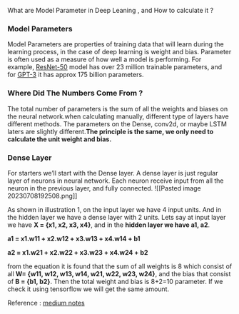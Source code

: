 
What are Model Parameter in Deep Leaning , and How to calculate it ?

### Model Parameters

Model Parameters are properties of training data that will learn during the learning process, in the case of deep learning is weight and bias. Parameter is often used as a measure of how well a model is performing. For example, [ResNet-50](https://arxiv.org/abs/1512.03385) model has over 23 million trainable parameters, and for [GPT-3](https://arxiv.org/abs/2005.14165) it has approx 175 billion parameters.

### Where Did The Numbers Come From ?

The total number of parameters is the sum of all the weights and biases on the neural network.when calculating manually, different type of layers have different methods. The parameters on the Dense, conv2d, or maybe LSTM laters are slightly different.**The principle is the same, we only need to calculate the unit weight and bias.**

### Dense Layer

For starters we’ll start with the Dense layer. A dense layer is just regular layer of neurons in neural network. Each neuron receive input from all the neuron in the previous layer, and fully connected.
![[Pasted image 20230708192508.png]]

As shown in illustration 1, on the input layer we have 4 input units. And in the hidden layer we have a dense layer with 2 units. Lets say at input layer we have **X = {x1, x2, x3, x4}**, and in the **hidden layer we have a1, a2**.

**a1 = x1.w11 + x2.w12 + x3.w13 + x4.w14 + b1**

**a2 = x1.w21 + x2.w22 + x3.w23 + x4.w24 + b2**

from the equation it is found that the sum of all weights is 8 which consist of all **W= {w11, w12, w13, w14, w21, w22, w23, w24}**, and the bias that consist of **B = {b1, b2}**. Then the total weight and bias is 8+2=10 parameter. If we check it using tensorflow we will get the same amount.

Reference : [medium notes](https://medium.com/analytics-vidhya/what-are-model-parameters-in-deep-learning-and-how-to-calculate-it-de96476caab#:~:text=Model%20Parameters%20are%20properties%20of,well%20a%20model%20is%20performing.)

